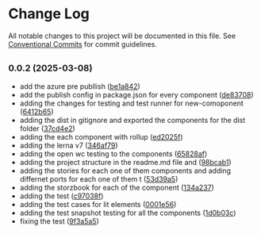 # Change Log

All notable changes to this project will be documented in this file.
See [Conventional Commits](https://conventionalcommits.org) for commit guidelines.

## <small>0.0.2 (2025-03-08)</small>

- add the azure pre publlish ([be1a842](https://github.com/swapnil-srivastava/scaling-enigma/commit/be1a842))
- add the publish config in package.json for every component ([de83708](https://github.com/swapnil-srivastava/scaling-enigma/commit/de83708))
- adding the changes for testing and test runner for new-comoponent ([6412b65](https://github.com/swapnil-srivastava/scaling-enigma/commit/6412b65))
- adding the dist in gitignore and exported the components for the dist folder ([37cd4e2](https://github.com/swapnil-srivastava/scaling-enigma/commit/37cd4e2))
- adding the each component with rollup ([ed2025f](https://github.com/swapnil-srivastava/scaling-enigma/commit/ed2025f))
- adding the lerna v7 ([346af79](https://github.com/swapnil-srivastava/scaling-enigma/commit/346af79))
- adding the open wc testing to the components ([65828af](https://github.com/swapnil-srivastava/scaling-enigma/commit/65828af))
- adding the project structure in the readme.md file and ([98bcab1](https://github.com/swapnil-srivastava/scaling-enigma/commit/98bcab1))
- adding the stories for each one of them components and adding differnet ports for each one of them t ([53d39a5](https://github.com/swapnil-srivastava/scaling-enigma/commit/53d39a5))
- adding the storzbook for each of the component ([134a237](https://github.com/swapnil-srivastava/scaling-enigma/commit/134a237))
- adding the test ([c97038f](https://github.com/swapnil-srivastava/scaling-enigma/commit/c97038f))
- adding the test cases for lit elements ([0001e56](https://github.com/swapnil-srivastava/scaling-enigma/commit/0001e56))
- adding the test snapshot testing for all the components ([1d0b03c](https://github.com/swapnil-srivastava/scaling-enigma/commit/1d0b03c))
- fixing the test ([9f3a5a5](https://github.com/swapnil-srivastava/scaling-enigma/commit/9f3a5a5))
